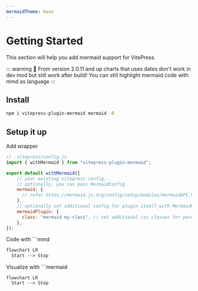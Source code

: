 ```yaml
---
mermaidTheme: base
---
```


# Getting Started

This section will help you add mermaid support for VitePress.

::: warning
🚧 From version 2.0.11 and up charts that uses dates don't work in dev mod but still work after build!
You can still highlight mermaid code with mmd as language
:::

## Install

```bash
npm i vitepress-plugin-mermaid mermaid -D
```

## Setup it up

Add wrapper

```js
// .vitepress/config.js
import { withMermaid } from "vitepress-plugin-mermaid";

export default withMermaid({
    // your existing vitepress config...
    // optionally, you can pass MermaidConfig
    mermaid: {
      // refer https://mermaid.js.org/config/setup/modules/mermaidAPI.html#mermaidapi-configuration-defaults for options
    },
    // optionally set additional config for plugin itself with MermaidPluginConfig
    mermaidPlugin: {
      class: "mermaid my-class", // set additional css classes for parent container 
    },
});
```

Code with ```mmd

```mmd
flowchart LR
  Start --> Stop
```

Visualize with ```mermaid

```mermaid
flowchart LR
  Start --> Stop
```
